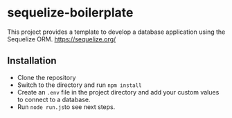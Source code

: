 # sequelize-boilerplate
This project provides a template to develop a database application using the Sequelize ORM. https://sequelize.org/

## Installation

- Clone the repository
- Switch to the directory and run ``npm install``
- Create an ``.env`` file in the project directory and add your custom values to connect to a database.
- Run ``node run.js``to see next steps.
